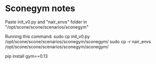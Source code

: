 # Sconegym notes
Paste init_v0.py and "nair_envs" folder in "/opt/scone/scone/scenarios/sconegym"

Running this command:
sudo cp init_v0.py /opt/scone/scone/scenarios/sconegym/sconegym/
sudo cp -r nair_envs /opt/scone/scone/scenarios/sconegym/sconegym/

pip install gym==0.13
